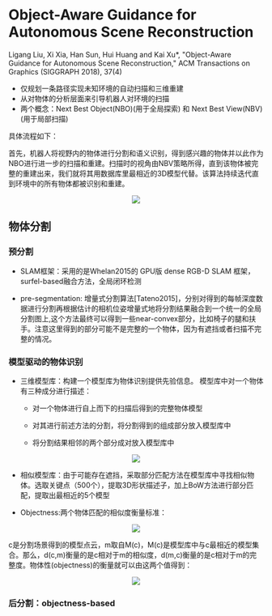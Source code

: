 # Object-Aware Guidance for Autonomous Scene Reconstruction

Ligang Liu, Xi Xia, Han Sun, Hui Huang and Kai Xu*, "Object-Aware Guidance for Autonomous Scene Reconstruction," ACM Transactions on Graphics (SIGGRAPH 2018), 37(4)

* 仅规划一条路径实现未知环境的自动扫描和三维重建
* 从对物体的分析层面来引导机器人对环境的扫描
* 两个概念：Next Best Object(NBO)(用于全局探索) 和 Next Best View(NBV)(用于局部扫描)

具体流程如下：

首先，机器人将视野内的物体进行分割和语义识别，得到感兴趣的物体并以此作为NBO进行进一步的扫描和重建。扫描时的视角由NBV策略所得，直到该物体被完整的重建出来，我们就将其用数据库里最相近的3D模型代替。该算法持续迭代直到环境中的所有物体都被识别和重建。

<div align="center">
<img src="https://i.loli.net/2018/08/09/5b6bad8439ebb.png"  />
</div>

## 物体分割

### 预分割

* SLAM框架：采用的是Whelan2015的 GPU版 dense RGB-D SLAM 框架，surfel-based融合方法，全局闭环检测

* pre-segmentation: 增量式分割算法[Tateno2015]，分别对得到的每帧深度数据进行分割再根据估计的相机位姿增量式地将分割结果融合到一个统一的全局分割图上,这个方法最终可以得到一些near-convex部分，比如椅子的腿和扶手。注意这里得到的部分可能不是完整的一个物体，因为有遮挡或者扫描不完整的情况。

### 模型驱动的物体识别

* 三维模型库：构建一个模型库为物体识别提供先验信息。 模型库中对一个物体有三种成分进行描述：
  * 对一个物体进行自上而下的扫描后得到的完整物体模型

  * 对其进行前述方法的分割，将分割得到的组成部分放入模型库中

  * 将分割结果相邻的两个部分成对放入模型库中

<div align="center">
<img src="https://i.loli.net/2018/08/09/5b6bf020924ae.png"  />
</div>

* 相似模型库：由于可能存在遮挡，采取部分匹配方法在模型库中寻找相似物体。选取关键点（500个），提取3D形状描述子，加上BoW方法进行部分匹配，提取出最相近的5个模型

* Objectness:两个物体匹配的相似度衡量标准：

<div align="center">
<img src="https://i.loli.net/2018/08/09/5b6bfa2a24a2c.png"  />
</div>

c是分割场景得到的模型点云，m取自M(c)，M(c)是模型库中与c最相近的模型集合。那么，d(c,m)衡量的是c相对于m的相似度，d(m,c)衡量的是c相对于m的完整度。物体性(objectness)的衡量就可以由这两个值得到：

<div align="center">
<img src="https://i.loli.net/2018/08/09/5b6bfa2da3955.png"  />
</div>

### 后分割：objectness-based






